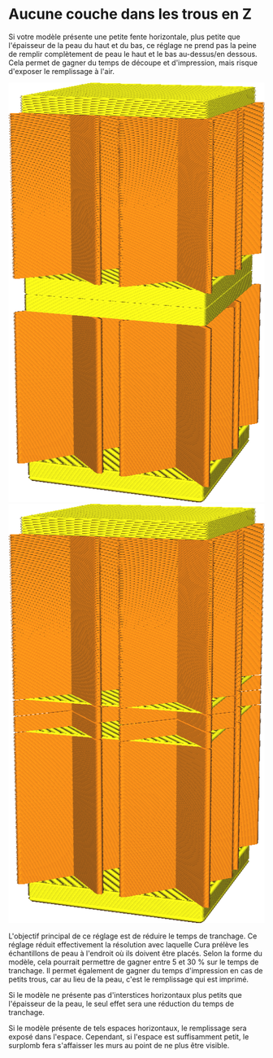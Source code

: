 Aucune couche dans les trous en Z
====
Si votre modèle présente une petite fente horizontale, plus petite que l'épaisseur de la peau du haut et du bas, ce réglage ne prend pas la peine de remplir complètement de peau le haut et le bas au-dessus/en dessous. Cela permet de gagner du temps de découpe et d'impression, mais risque d'exposer le remplissage à l'air.

![Normalement, il y a de la peau autour de la petite fente horizontale](../../../articles/images/skin_no_small_gaps_heuristic_disabled.png)
![Si cette option est activée, la fermeture de la peau n'est pas correcte](../../../articles/images/skin_no_small_gaps_heuristic_enabled.png)

L'objectif principal de ce réglage est de réduire le temps de tranchage. Ce réglage réduit effectivement la résolution avec laquelle Cura prélève les échantillons de peau à l'endroit où ils doivent être placés. Selon la forme du modèle, cela pourrait permettre de gagner entre 5 et 30 % sur le temps de tranchage. Il permet également de gagner du temps d'impression en cas de petits trous, car au lieu de la peau, c'est le remplissage qui est imprimé.

Si le modèle ne présente pas d'interstices horizontaux plus petits que l'épaisseur de la peau, le seul effet sera une réduction du temps de tranchage.

Si le modèle présente de tels espaces horizontaux, le remplissage sera exposé dans l'espace. Cependant, si l'espace est suffisamment petit, le surplomb fera s'affaisser les murs au point de ne plus être visible.
